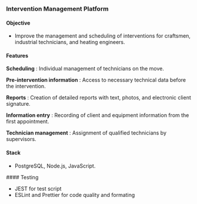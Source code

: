 ### Intervention Management Platform

#### Objective

-   Improve the management and scheduling of interventions for craftsmen, industrial technicians, and heating engineers.

#### Features

**Scheduling** : Individual management of technicians on the move.

**Pre-intervention information** : Access to necessary technical data before the intervention.

**Reports** : Creation of detailed reports with text, photos, and electronic client signature.

**Information entry** : Recording of client and equipment information from the first appointment.

**Technician management** : Assignment of qualified technicians by supervisors.

#### Stack

-   PostgreSQL, Node.js, JavaScript.

#### Testing

-   JEST for test script
-   ESLint and Prettier for code quality and formating
